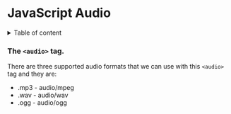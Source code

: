 # JavaScript Audio

<details>
  <summary>Table of content</summary>

</details>

### The `<audio>` tag.

There are three supported audio formats that we can use with this `<audio>` tag and they are:

- .mp3 - audio/mpeg
- .wav - audio/wav
- .ogg - audio/ogg
